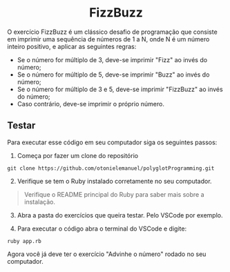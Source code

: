 <h1 align="center">FizzBuzz</h1>

O exercício FizzBuzz é um clássico desafio de programação que consiste em imprimir uma sequência de números de 1 a N, onde N é um número inteiro positivo, e aplicar as seguintes regras:

+   Se o número for múltiplo de 3, deve-se imprimir "Fizz" ao invés do número;
+   Se o número for múltiplo de 5, deve-se imprimir "Buzz" ao invés do número;
+   Se o número for múltiplo de 3 e 5, deve-se imprimir "FizzBuzz" ao invés do número;
+   Caso contrário, deve-se imprimir o próprio número.

## Testar

Para executar esse código em seu computador siga os seguintes passos:

1. Começa por fazer um clone do repositório

```
git clone https://github.com/otonielemanuel/polyglotProgramming.git
```

2. Verifique se tem o Ruby instalado corretamente no seu computador.

> Verifique o README principal do Ruby para saber mais sobre a instalação.

3. Abra a pasta do exercícios que queira testar. Pelo VSCode por exemplo.

4. Para executar o código abra o terminal do VSCode e digite:

```
ruby app.rb
```

Agora você já deve ter o exercício "Advinhe o número" rodado no seu computador.